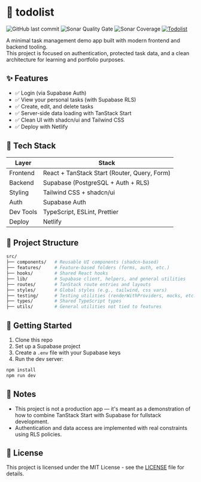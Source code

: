 # 📝 todolist

![GitHub last commit](https://img.shields.io/github/last-commit/gasbrieo/todolist)
![Sonar Quality Gate](https://img.shields.io/sonar/quality_gate/gasbrieo_todolist?server=http%3A%2F%2Fsonarcloud.io)
![Sonar Coverage](https://img.shields.io/sonar/coverage/gasbrieo_todolist?server=https%3A%2F%2Fsonarcloud.io)
[![Todolist](https://img.shields.io/badge/todolist-live-blue?logo=checkmarx)](https://todolist-gasbrieo.netlify.app)


A minimal task management demo app built with modern frontend and backend tooling.  
This project is focused on authentication, protected task data, and a clean architecture for learning and portfolio purposes.

## ✨ Features

- ✅ Login (via Supabase Auth)
- ✅ View your personal tasks (with Supabase RLS)
- ✅ Create, edit, and delete tasks
- ✅ Server-side data loading with TanStack Start
- ✅ Clean UI with shadcn/ui and Tailwind CSS
- ✅ Deploy with Netlify

## 🧱 Tech Stack

| Layer     | Stack                                        |
| --------- | -------------------------------------------- |
| Frontend  | React + TanStack Start (Router, Query, Form) |
| Backend   | Supabase (PostgreSQL + Auth + RLS)           |
| Styling   | Tailwind CSS + shadcn/ui                     |
| Auth      | Supabase Auth                                |
| Dev Tools | TypeScript, ESLint, Prettier                 |
| Deploy    | Netlify                                      |

## 📁 Project Structure

```bash
src/
├── components/   # Reusable UI components (shadcn-based)
├── features/     # Feature-based folders (forms, auth, etc.)
├── hooks/        # Shared React hooks
├── lib/          # Supabase client, helpers, and general utilities
├── routes/       # TanStack route entries and layouts
├── styles/       # Global styles (e.g., tailwind, css vars)
├── testing/      # Testing utilities (renderWithProviders, mocks, etc.)
├── types/        # Shared TypeScript types
├── utils/        # General utilities not tied to features
```

## 🚀 Getting Started

1. Clone this repo
2. Set up a Supabase project
3. Create a `.env` file with your Supabase keys
4. Run the dev server:

```bash
npm install
npm run dev
```

## 📌 Notes

- This project is not a production app — it's meant as a demonstration of how to combine TanStack Start with Supabase for fullstack development.
- Authentication and data access are implemented with real constraints using RLS policies.

## 🪪 License

This project is licensed under the MIT License - see the [LICENSE](LICENSE) file for details.
